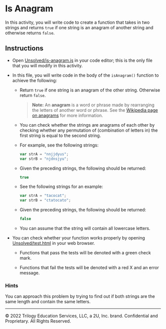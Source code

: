 # Is Anagram

In this activity, you will write code to create a function that takes in two strings and returns `true` if one string is an anagram of another string and otherwise returns `false`.

## Instructions

* Open [Unsolved/is-anagram.js](Unsolved/is-anagram.js) in your code editor; this is the only file that you will modify in this activity.

* In this file, you will write code in the body of the `isAnagram()` function to achieve the following:

  * Return `true` if one string is an anagram of the other string. Otherwise return `false`.

    > **Note:** An **anagram** is a word or phrase made by rearranging the letters of another word or phrase. See the [Wikipedia page on anagrams](https://en.wikipedia.org/wiki/Anagram) for more information.

  * You can check whether the strings are anagrams of each other by checking whether any permutation of (combination of letters in) the first string is equal to the second string.

  * For example, see the following strings:

    ```js
    var strA = "nnjjdyus";
    var strB = "njdnsjyu";
    ```

  * Given the preceding strings, the following should be returned:

    ```js
    true
    ```

  * See the following strings for an example:

    ```js
    var strA = "tacocat";
    var strB = "ctatocato";
    ```

  * Given the preceding strings, the following should be returned:

    ```js
    false
    ```

  * You can assume that the string will contain all lowercase letters.

* You can check whether your function works properly by opening [Unsolved/test.html](Unsolved/test.html) in your web browser.

  * Functions that pass the tests will be denoted with a green check mark.

  * Functions that fail the tests will be denoted with a red X and an error message.

### Hints

You can approach this problem by trying to find out if both strings are the same length and contain the same letters.

---

© 2022 Trilogy Education Services, LLC, a 2U, Inc. brand. Confidential and Proprietary. All Rights Reserved.
